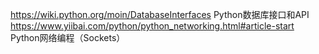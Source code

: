 https://wiki.python.org/moin/DatabaseInterfaces
Python数据库接口和API
https://www.yiibai.com/python/python_networking.html#article-start
Python网络编程（Sockets）